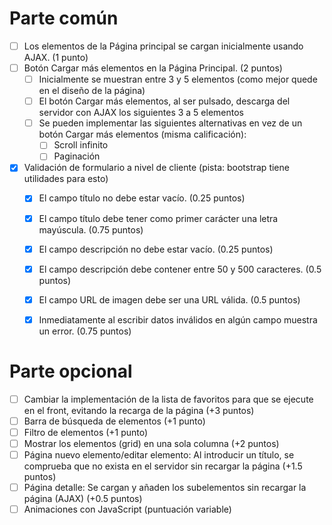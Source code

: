 # Parte común 

- [ ] Los elementos de la Página principal se cargan inicialmente usando AJAX. (1 punto)
- [ ] Botón Cargar más elementos en la Página Principal. (2 puntos)
  - [ ] Inicialmente se muestran entre 3 y 5 elementos (como mejor quede en el diseño de la página)
  - [ ] El botón Cargar más elementos, al ser pulsado, descarga del servidor con AJAX los siguientes 3 a 5 elementos
  - [ ] Se pueden implementar las siguientes alternativas en vez de un botón Cargar más elementos (misma calificación):
    - [ ] Scroll infinito
    - [ ] Paginación
- [X] Validación de formulario a nivel de cliente (pista: bootstrap tiene utilidades para esto)
  - [X] El campo título no debe estar vacío. (0.25 puntos)
  - [X] El campo título debe tener como primer carácter una letra mayúscula. (0.75 puntos)
  - [X] El campo descripción no debe estar vacío. (0.25 puntos)
  - [X] El campo descripción debe contener entre 50 y 500 caracteres. (0.5 puntos)
  - [X] El campo URL de imagen debe ser una URL válida. (0.5 puntos)
  - [X] Inmediatamente al escribir datos inválidos en algún campo muestra un error. (0.75 puntos)


# Parte opcional

- [ ] Cambiar la implementación de la lista de favoritos para que se ejecute en el front, evitando la recarga de la página  (+3 puntos)
- [ ] Barra de búsqueda de elementos (+1 punto)
- [ ] Filtro de elementos (+1 punto)
- [ ] Mostrar los elementos (grid) en una sola columna (+2 puntos)
- [ ] Página nuevo elemento/editar elemento: Al introducir un título, se comprueba que no exista en el servidor sin recargar la página (+1.5 puntos)
- [ ] Página detalle: Se cargan y añaden los subelementos sin recargar la página (AJAX) (+0.5 puntos)
- [ ] Animaciones con JavaScript (puntuación variable)